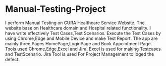 # Manual-Testing-Project
I perform Manual Testing on CURA Healthcare Service Website.
The website base on Healthcare domain and Hospital related functionality.
I have write effectively Test Cases,Test Scenarios. 
Execute the Test Cases by using Chrome,Edge and Mobile Device and make Test Report.
The app are mainly three Pages HomePage,LoginPage and Book Appointment Page.
Tools used Chrome,Edge,Excel and Jira.
Excel is used for making Testcases and TestScenario.
Jira Tool is used For Project Management to loged the defect. 

